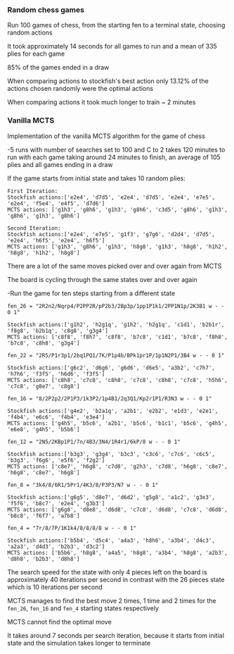 ### Random chess games

Run 100 games of chess, from the starting fen to a terminal state, choosing random actions

It took approximately 14 seconds for all games to run and a mean of 335 plies for each game

85% of the games ended in a draw 

When comparing actions to stockfish's best action only 13.12% of the actions chosen randomly were the optimal actions

When comparing actions it took much longer to train ~ 2 minutes

### Vanilla MCTS

Implementation of the vanilla MCTS algorithm for the game of chess

-5 runs with number of searches set to 100 and C to 2 takes 120 minutes to run with each game taking around 24 minutes to finish, an average of 105 plies and all games ending in a draw

If the game starts from initial state and takes 10 random plies:

```
First Iteration:
Stockfish actions:['e2e4', 'd7d5', 'e2e4', 'd7d5', 'e2e4', 'e7e5', 'e2e4', 'f5e4', 'e4f5', 'd7d6']
MCTS actions: ['g1h3', 'g8h6', 'g1h3', 'g8h6', 'c3d5', 'g8h6', 'g1h3', 'g8h6', 'g1h3', 'g8h6']
```
```
Second Iteration:
Stockfish actions:['e2e4', 'e7e5', 'g1f3', 'g7g6', 'd2d4', 'd7d5', 'e2e4', 'h6f5', 'e2e4', 'h6f5']
MCTS actions: ['g1h3', 'g8h6', 'g1h3', 'h8g8', 'g1h3', 'h8g8', 'h1h2', 'h8g8', 'h1h2', 'h8g8']
```
There are a lot of the same moves picked over and over again from MCTS

The board is cycling through the same states over and over again

-Run the game for ten steps starting from a different state
```
fen_26 = "2R2n2/Nqrp4/P2PP2R/pP2b3/2Bp3p/1pp1P1k1/2PP1N1p/2K3B1 w - - 0 1"

Stockfish actions:['g1h2', 'h2g1q', 'g1h2', 'h2g1q', 'c1d1', 'b2b1r', 'f8g8', 'b2b1q', 'c8g8', 'g3g4']
MCTS actions: ['c8f8', 'f8h7', 'c8f8', 'b7c8', 'c1d1', 'b7c8', 'f8h8', 'b7c8', 'c8h8', 'g3g4']

fen_22 = "2R5/P1r3p1/2bq1PQ1/7K/P1p4b/BPk1pr1P/1p1N2P1/3B4 w - - 0 1"

Stockfish actions:['g6c2', 'd6g6', 'g6d6', 'd6e5', 'a3b2', 'c7h7', 'h7h6', 'f3f5', 'h6d6', 'f3f5']
MCTS actions: ['c8h8', 'c7c8', 'c8h8', 'c7c8', 'c8h8', 'c7c8', 'h5h6', 'c7c8', 'g8e7', 'c8g8']

fen_16 = "8/2P2p2/2P1P3/1k3P2/1p4B1/2q3Q1/Kp2r1P1/R3N3 w - - 0 1"

Stockfish actions:['g4e2', 'b2a1q', 'a2b1', 'e2b2', 'e1d3', 'e2e1', 'f4b4', 'e6c6', 'f4b4', 'e3e4']
MCTS actions: ['g4h5', 'b5c6', 'a2b1', 'b5c6', 'b1c1', 'b5c6', 'g4h5', 'e6e8', 'g4h5', 'b5b6']

fen_12 = "2N5/2KBp1P1/7n/4B3/3N4/1R4r1/6kP/8 w - - 0 1"

Stockfish actions:['b3g3', 'g3g4', 'b3c3', 'c3c6', 'c7c6', 'c6c5', 'b3g3', 'f6g6', 'e5f6', 'f2g2']
MCTS actions: ['c8e7', 'h6g8', 'c7d8', 'g2h3', 'c7d8', 'h6g8', 'c8e7', 'h6g8', 'c8e7', 'h6g8']

fen_8 = "3k4/8/6R1/5Pr1/4K3/8/P3P3/N7 w - - 0 1"

Stockfish actions:['g6g5', 'd8e7', 'd6d2', 'g5g8', 'a1c2', 'g3e3', 'f5f6', 'b8c7', 'e2e4', 'g3b3']
MCTS actions: ['g6g8', 'd8e8', 'd6d8', 'c7c8', 'd6d8', 'c7c8', 'd6d8', 'b8c8', 'f6f7', 'a7b8']

fen_4 = "7r/8/7P/1K1k4/8/8/8/8 w - - 0 1"

Stockfish actions:['b5b4', 'd5c4', 'a4a3', 'h8h6', 'a3b4', 'd4c3', 'a2a3', 'd4d3', 'b2b3', 'd3c2']
MCTS actions: ['b5b6', 'h8g8', 'a4a5', 'h8g8', 'a3b4', 'h8g8', 'a2b3', 'd8h8', 'b2b3', 'd8h8']

```

The search speed for the state with only 4 pieces left on the board is approximately 40 iterations per second in contrast with the 26 pieces state which is 10 iterations per second

MCTS manages to find the best move 2 times, 1 time and 2 times for the `fen_26`, `fen_16` and `fen_4` starting states respectively 

MCTS cannot find the optimal move 

It takes around 7 seconds per search iteration, because it starts from initial state and the simulation takes longer to terminate


